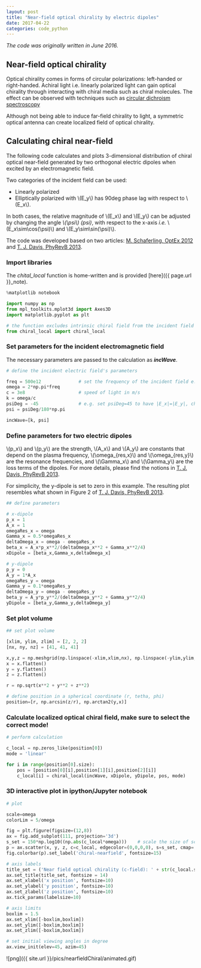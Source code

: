```yaml
---
layout: post
title: "Near-field optical chirality by electric dipoles"
date: 2017-04-22
categories: code_python
---
```


*The code was originally written in June 2016.*

## Near-field optical chirality

Optical chirality comes in forms of circular polarizations: left-handed or right-handed. Achiral light i.e. linearly polarized light can gain optical chirality through interacting with chiral media such as chiral molecules. The effect can be observed with techniques such as [circular dichroism spectroscopy](https://en.wikipedia.org/wiki/Circular_dichroism)

Although not being able to induce far-field chirality to light, a symmetric optical antenna can create localized field of optical chirality.

## Calculating chiral near-field

The following code calculates and plots 3-dimensional distribution of chiral optical near-field generated by two orthogonal electric dipoles when excited by an electromagnetic field.

Two categories of the incident field can be used:
* Linearly polarized
* Elliptically polarized with \\(E_y\\) has 90deg phase lag with respect to \\(E_x\\).

In both cases, the relative magnitude of \\(E_x\\) and \\(E_y\\) can be adjusted by changing the angle *\\(\psi\\) (psi)*, with respect to the x-axis *i.e.* \\(E_x\sim\cos(\psi)\\) and \\(E_y\sim\sin(\psi)\\).

The code was developed based on two articles: [M. Schaferling, OptEx 2012](https://www.osapublishing.org/oe/abstract.cfm?uri=oe-20-24-26326) and [T. J. Davis, PhyRevB 2013](https://journals.aps.org/prb/abstract/10.1103/PhysRevB.87.085405).


### Import libraries
The *chital_local* function is home-written and is provided [here]({{ page.url }}_note).

```python
%matplotlib notebook

import numpy as np
from mpl_toolkits.mplot3d import Axes3D
import matplotlib.pyplot as plt
```


```python
# the function excludes intrinsic chiral field from the incident field
from chiral_local import chiral_local
```

### Set parameters for the incident electromagnetic field
The necessary parameters are passed to the calculation as ***incWave***.


```python
# define the incident electric field's parameters

freq = 500e12              # set the frequency of the incident field e.g. 500 THz (600nm wavelength)
omega = 2*np.pi*freq
c = 3e8                    # speed of light in m/s
k = omega/c               
psiDeg = -45               # e.g. set psiDeg=45 to have |E_x|=|E_y|, changing the sign (+ or -) results in changing the handedness when using an elliptically incident field
psi = psiDeg/180*np.pi

incWave=[k, psi]
```

### Define parameters for two electric dipoles
\\(p_x\\) and \\(p_y\\) are the strength, \\(A_x\\) and \\(A_y\\) are constants that depend on the plasma frequency, \\(\omega_{res,x}\\) and \\(\omega_{res,y}\\) are the resonance frequencies, and \\(\Gamma_x\\) and \\(\Gamma_y\\) are the loss terms of the dipoles. For more details, please find the notions in [T. J. Davis, PhyRevB 2013](https://journals.aps.org/prb/abstract/10.1103/PhysRevB.87.085405).

For simplicity, the y-dipole is set to zero in this example. The resulting plot resembles what shown in Figure 2 of [T. J. Davis, PhyRevB 2013](https://journals.aps.org/prb/abstract/10.1103/PhysRevB.87.085405).


```python
## define parameters

# x-dipole
p_x = 1
A_x = 1
omegaRes_x = omega
Gamma_x = 0.5*omegaRes_x
deltaOmega_x = omega - omegaRes_x
beta_x = A_x*p_x**2/(deltaOmega_x**2 + Gamma_x**2/4)
xDipole = [beta_x,Gamma_x,deltaOmega_x]

# y-dipole
p_y = 0
A_y = 1*A_x
omegaRes_y = omega
Gamma_y = 0.1*omegaRes_y
deltaOmega_y = omega - omegaRes_y
beta_y = A_y*p_y**2/(deltaOmega_y**2 + Gamma_y**2/4)
yDipole = [beta_y,Gamma_y,deltaOmega_y]

```

### Set plot volume

```python
## set plot volume

[xlim, ylim, zlim] = [2, 2, 2]
[nx, ny, nz] = [41, 41, 41]

x,y,z = np.meshgrid(np.linspace(-xlim,xlim,nx), np.linspace(-ylim,ylim,ny), np.linspace(-zlim,zlim,nz))
x = x.flatten()
y = y.flatten()
z = z.flatten()

r = np.sqrt(x**2 + y**2 + z**2)

# define position in a spherical coordinate (r, tetha, phi)
position=[r, np.arcsin(z/r), np.arctan2(y,x)]
```


### Calculate localized optical chiral field, make sure to select the correct mode!

```python
# perform calculation

c_local = np.zeros_like(position[0])
mode = 'linear'

for i in range(position[0].size):
    pos = [position[0][i],position[1][i],position[2][i]]
    c_local[i] = chiral_local(incWave, xDipole, yDipole, pos, mode)    
```


### 3D interactive plot in ipython/Jupyter notebook

```python
# plot

scale=omega
colorLim = 5/omega

fig = plt.figure(figsize=(12,8))
ax = fig.add_subplot(111, projection='3d')
s_set = 150*np.log10((np.abs(c_local*omega)))    # scale the size of scatter points to improve visibility, note the log scale
p = ax.scatter(x, y, z, c=c_local, edgecolor=(0,0,0,0), s=s_set, cmap='jet', vmin=-colorLim, vmax=colorLim, depthshade=False)
fig.colorbar(p).set_label('chiral-nearfield', fontsize=15)

# axis labels
title_set = ('Near field optical chirality (c-field): ' + str(c_local.size) + ' data points')
ax.set_title(title_set, fontsize = 14)
ax.set_xlabel('x position', fontsize=10)
ax.set_ylabel('y position', fontsize=10)
ax.set_zlabel('z position', fontsize=10)
ax.tick_params(labelsize=10)

# axis limits
boxlim = 1.5
ax.set_xlim([-boxlim,boxlim])
ax.set_ylim([-boxlim,boxlim])
ax.set_zlim([-boxlim,boxlim])

# set initial viewing angles in degree
ax.view_init(elev=45, azim=45)

```


![png]({{ site.url }}/pics/nearfieldChiral/animated.gif)
